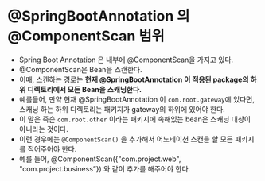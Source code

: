 # @SpringBootAnnotation 의 @ComponentScan 범위

* Spring Boot Annotation 은 내부에 @ComponentScan을 가지고 있다.
* @ComponentScan은 Bean을 스캔한다.
* 이때, 스캔하는 경로는 __현재 @SpringBootAnnotation 이 적용된 package의 하위 디렉토리에서 모든 Bean을 스캐닝한다.__
* 예를들어, 만약 현재 @SpringBootAnnotation 이 `com.root.gateway`에 있다면, 스캐닝 하는 하위 디렉토리는 패키지가 gateway의 하위에 있어야 한다.
* 이 말은 즉슨  `com.root.other` 이라는 패키지에 속해있는 bean은 스캐닝 대상이 아니라는 것이다.
* 이런 경우에는 `@ComponentScan()` 을 추가해서 어노테이션 스캔을 할 모든 패키지를 적어주어야 한다.
* 예를 들어, @ComponentScan({"com.project.web", "com.project.business”}) 와 같이 추가를 해주어야 한다.
